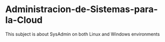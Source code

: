 # Administracion-de-Sistemas-para-la-Cloud
This subject is about SysAdmin on both Linux and Windows environments
